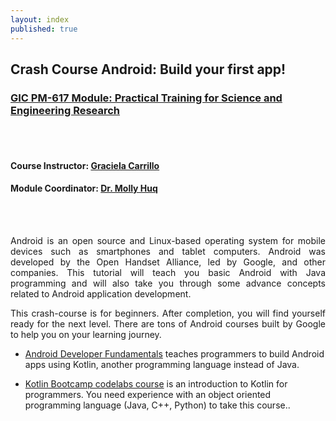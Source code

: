 ```yaml
---
layout: index
published: true
---
```


## Crash Course Android: Build your first app!

### [GIC PM-617 Module: Practical Training for Science and Engineering Research](https://pathways.kaplaninternational.com/course/view.php?id=2879)
<br><br>
#### Course Instructor: [Graciela Carrillo](mailto:graciela.carrillo@kaplan.com?subject=[Intro_Python]%20Source%20Han%20Sans)
#### Module Coordinator: [Dr. Molly Huq](mailto:graciela.carrillo@kaplan.com?subject=[Intro_Python]%20Source%20Han%20Sans)
<br><br>

<p align="justify">
Android is an open source and Linux-based operating system for mobile devices such as smartphones and tablet computers. Android was developed by the Open Handset Alliance, led by Google, and other companies. This tutorial will teach you basic Android with Java programming and will also take you through some advance concepts related to Android application development.
</p>

<p align="justify">
This crash-course is for beginners. After completion, you will find yourself ready for the next level. There are tons of Android courses built by Google to help you on your learning journey.
  
  - [Android Developer Fundamentals](https://developer.android.com/courses/kotlin-android-fundamentals/overview) teaches programmers to build Android apps using Kotlin, another programming language instead of Java. 
  
  - [Kotlin Bootcamp codelabs course](https://developer.android.com/courses/kotlin-bootcamp/overview) is an introduction to Kotlin for programmers. You need experience with an object oriented programming language (Java, C++, Python) to take this course..
</p>
